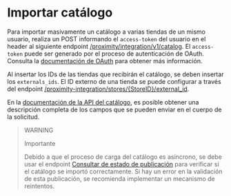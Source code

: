 # Importar catálogo

Para importar masivamente un catálogo a varias tiendas de un mismo usuario, realiza un POST informando el `access-token` del usuario en el header al siguiente endpoint [/proximity/integration/v1/catalog](/developers/es/reference/mp_delivery/_proximity_integrationcatalog/post). El `access-token` puede ser generado por el proceso de autenticación de OAuth. Consulta la [documentación de OAuth](/developers/es/docs/mp-delivery/additional-content/security/oauth/introduction) para obtener más información.

Al insertar los IDs de las tiendas que recibirán el catálogo, se deben insertar los `externals_ids`. El ID externo de una tienda se puede configurar a través del endpoint [/proximity-integration/stores/{StoreID}/external_id](/developers/es/reference/mp_delivery/_proximity-integration_stores_StoreID_external_id/put).

En la [documentación de la API del catálogo](/developers/es/reference/mp_delivery/_proximity_integrationcatalog/post), es posible obtener una descripción completa de los campos que se pueden enviar en el cuerpo de la solicitud.

> WARNING
>
> Importante
>
> Debido a que el proceso de carga del catálogo es asíncrono, se debe usar el endpoint [Consultar de estado de publicación](/developers/es/reference/mp_delivery/_proximity_integrationcatalog_publication_id/get) para verificar si el catálogo se importó correctamente. Si hay un error en la validación de esta publicación, se recomienda implementar un mecanismo de reintentos.
